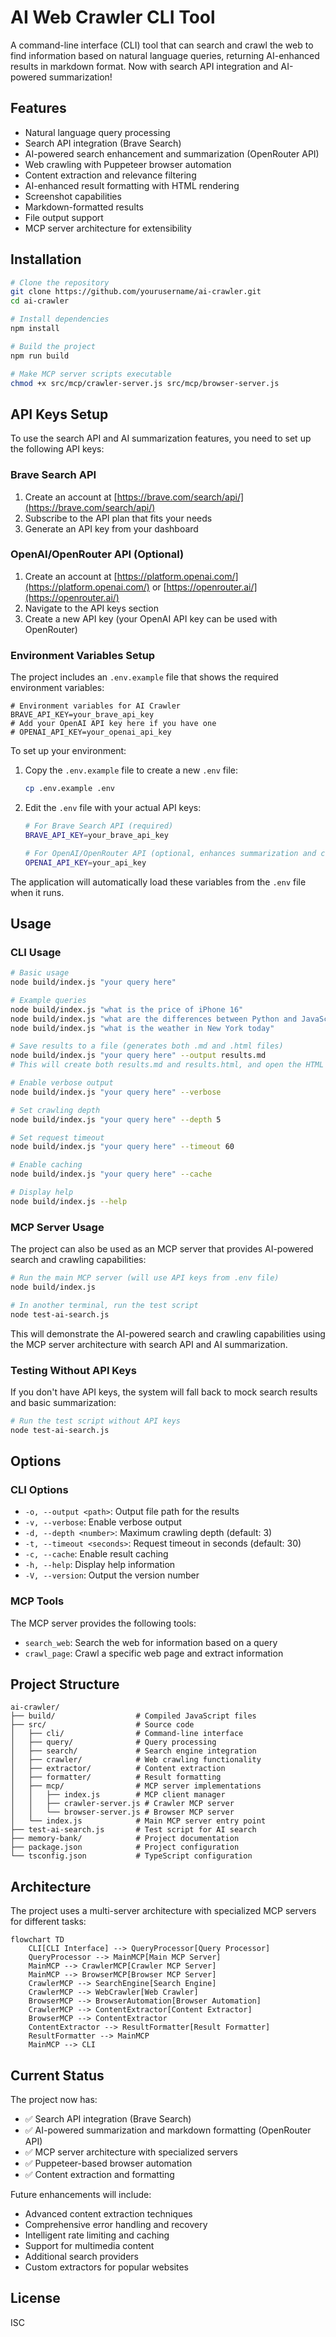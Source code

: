 # AI Web Crawler CLI Tool

A command-line interface (CLI) tool that can search and crawl the web to find information based on natural language queries, returning AI-enhanced results in markdown format. Now with search API integration and AI-powered summarization!

## Features

- Natural language query processing
- Search API integration (Brave Search)
- AI-powered search enhancement and summarization (OpenRouter API)
- Web crawling with Puppeteer browser automation
- Content extraction and relevance filtering
- AI-enhanced result formatting with HTML rendering
- Screenshot capabilities
- Markdown-formatted results
- File output support
- MCP server architecture for extensibility

## Installation

```bash
# Clone the repository
git clone https://github.com/yourusername/ai-crawler.git
cd ai-crawler

# Install dependencies
npm install

# Build the project
npm run build

# Make MCP server scripts executable
chmod +x src/mcp/crawler-server.js src/mcp/browser-server.js
```

## API Keys Setup

To use the search API and AI summarization features, you need to set up the following API keys:

### Brave Search API

1. Create an account at [https://brave.com/search/api/](https://brave.com/search/api/)
2. Subscribe to the API plan that fits your needs
3. Generate an API key from your dashboard

### OpenAI/OpenRouter API (Optional)

1. Create an account at [https://platform.openai.com/](https://platform.openai.com/) or [https://openrouter.ai/](https://openrouter.ai/)
2. Navigate to the API keys section
3. Create a new API key (your OpenAI API key can be used with OpenRouter)

### Environment Variables Setup

The project includes an `.env.example` file that shows the required environment variables:

```
# Environment variables for AI Crawler
BRAVE_API_KEY=your_brave_api_key
# Add your OpenAI API key here if you have one
# OPENAI_API_KEY=your_openai_api_key
```

To set up your environment:

1. Copy the `.env.example` file to create a new `.env` file:
   ```bash
   cp .env.example .env
   ```

2. Edit the `.env` file with your actual API keys:
   ```bash
   # For Brave Search API (required)
   BRAVE_API_KEY=your_brave_api_key
   
   # For OpenAI/OpenRouter API (optional, enhances summarization and content formatting)
   OPENAI_API_KEY=your_api_key
   ```

The application will automatically load these variables from the `.env` file when it runs.

## Usage

### CLI Usage

```bash
# Basic usage
node build/index.js "your query here"

# Example queries
node build/index.js "what is the price of iPhone 16"
node build/index.js "what are the differences between Python and JavaScript"
node build/index.js "what is the weather in New York today"

# Save results to a file (generates both .md and .html files)
node build/index.js "your query here" --output results.md
# This will create both results.md and results.html, and open the HTML in your browser

# Enable verbose output
node build/index.js "your query here" --verbose

# Set crawling depth
node build/index.js "your query here" --depth 5

# Set request timeout
node build/index.js "your query here" --timeout 60

# Enable caching
node build/index.js "your query here" --cache

# Display help
node build/index.js --help
```

### MCP Server Usage

The project can also be used as an MCP server that provides AI-powered search and crawling capabilities:

```bash
# Run the main MCP server (will use API keys from .env file)
node build/index.js

# In another terminal, run the test script
node test-ai-search.js
```

This will demonstrate the AI-powered search and crawling capabilities using the MCP server architecture with search API and AI summarization.

### Testing Without API Keys

If you don't have API keys, the system will fall back to mock search results and basic summarization:

```bash
# Run the test script without API keys
node test-ai-search.js
```

## Options

### CLI Options

- `-o, --output <path>`: Output file path for the results
- `-v, --verbose`: Enable verbose output
- `-d, --depth <number>`: Maximum crawling depth (default: 3)
- `-t, --timeout <seconds>`: Request timeout in seconds (default: 30)
- `-c, --cache`: Enable result caching
- `-h, --help`: Display help information
- `-V, --version`: Output the version number

### MCP Tools

The MCP server provides the following tools:

- `search_web`: Search the web for information based on a query
- `crawl_page`: Crawl a specific web page and extract information

## Project Structure

```
ai-crawler/
├── build/                  # Compiled JavaScript files
├── src/                    # Source code
│   ├── cli/                # Command-line interface
│   ├── query/              # Query processing
│   ├── search/             # Search engine integration
│   ├── crawler/            # Web crawling functionality
│   ├── extractor/          # Content extraction
│   ├── formatter/          # Result formatting
│   ├── mcp/                # MCP server implementations
│   │   ├── index.js        # MCP client manager
│   │   ├── crawler-server.js # Crawler MCP server
│   │   └── browser-server.js # Browser MCP server
│   └── index.js            # Main MCP server entry point
├── test-ai-search.js       # Test script for AI search
├── memory-bank/            # Project documentation
├── package.json            # Project configuration
└── tsconfig.json           # TypeScript configuration
```

## Architecture

The project uses a multi-server architecture with specialized MCP servers for different tasks:

```mermaid
flowchart TD
    CLI[CLI Interface] --> QueryProcessor[Query Processor]
    QueryProcessor --> MainMCP[Main MCP Server]
    MainMCP --> CrawlerMCP[Crawler MCP Server]
    MainMCP --> BrowserMCP[Browser MCP Server]
    CrawlerMCP --> SearchEngine[Search Engine]
    CrawlerMCP --> WebCrawler[Web Crawler]
    BrowserMCP --> BrowserAutomation[Browser Automation]
    CrawlerMCP --> ContentExtractor[Content Extractor]
    BrowserMCP --> ContentExtractor
    ContentExtractor --> ResultFormatter[Result Formatter]
    ResultFormatter --> MainMCP
    MainMCP --> CLI
```

## Current Status

The project now has:
- ✅ Search API integration (Brave Search)
- ✅ AI-powered summarization and markdown formatting (OpenRouter API)
- ✅ MCP server architecture with specialized servers
- ✅ Puppeteer-based browser automation
- ✅ Content extraction and formatting

Future enhancements will include:
- Advanced content extraction techniques
- Comprehensive error handling and recovery
- Intelligent rate limiting and caching
- Support for multimedia content
- Additional search providers
- Custom extractors for popular websites

## License

ISC
